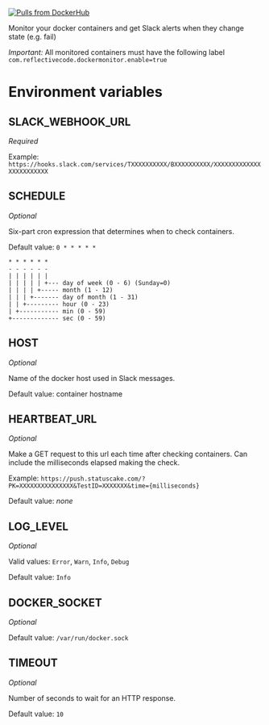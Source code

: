 [![Pulls from DockerHub](https://img.shields.io/docker/pulls/reflectivecode/docker-monitor.svg)](https://hub.docker.com/r/reflectivecode/docker-monitor)

Monitor your docker containers and get Slack alerts when they change state (e.g. fail)

*Important:* All monitored containers must have the following label
`com.reflectivecode.dockermonitor.enable=true`

# Environment variables

## SLACK_WEBHOOK_URL

_Required_

Example: `https://hooks.slack.com/services/TXXXXXXXXXX/BXXXXXXXXXX/XXXXXXXXXXXXXXXXXXXXXXXX`

## SCHEDULE

_Optional_

Six-part cron expression that determines when to check containers.

Default value: `0 * * * * *`

```
* * * * * *
- - - - - -
| | | | | |
| | | | | +--- day of week (0 - 6) (Sunday=0)
| | | | +----- month (1 - 12)
| | | +------- day of month (1 - 31)
| | +--------- hour (0 - 23)
| +----------- min (0 - 59)
+------------- sec (0 - 59)
```

## HOST

_Optional_

Name of the docker host used in Slack messages.

Default value: container hostname

## HEARTBEAT_URL

_Optional_

Make a GET request to this url each time after checking containers. Can include the milliseconds elapsed making the check.

Example: `https://push.statuscake.com/?PK=XXXXXXXXXXXXXXX&TestID=XXXXXXX&time={milliseconds}`

Default value: _none_

## LOG_LEVEL

_Optional_

Valid values: `Error`, `Warn`, `Info`, `Debug`

Default value: `Info`

## DOCKER_SOCKET

_Optional_

Default value: `/var/run/docker.sock`

## TIMEOUT

_Optional_

Number of seconds to wait for an HTTP response.

Default value: `10`
